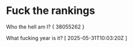 # Fuck the rankings

Who the hell am I?
{ 38055262 }

What fucking year is it?
[ 2025-05-31T10:03:20Z ]
